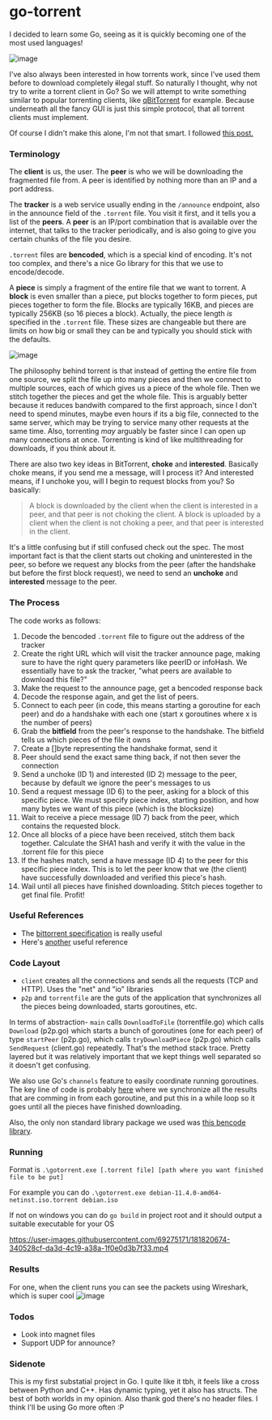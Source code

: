 # go-torrent
I decided to learn some Go, seeing as it is quickly becoming one of the most used languages!

![image](https://user-images.githubusercontent.com/69275171/181839198-ff341870-1538-4bbd-b19c-f30dffc6368f.png)

I've also always been interested in how torrents work, since I've used them before to download completely ~~il~~legal stuff. So naturally I thought, why not try to write a torrent client in Go? So we will attempt to write something similar to popular torrenting clients, like [qBitTorrent](https://www.qbittorrent.org/) for example. Because underneath all the fancy GUI is just this simple protocol, that all torrent clients must implement.

Of course I didn't make this alone, I'm not that smart. I followed <a href="https://blog.jse.li/posts/torrent">this post.</a>

### Terminology

The **client** is us, the user. The **peer** is who we will be downloading the fragmented file from. A peer is identified by nothing more than an IP and a port address.

The **tracker** is a web service usually ending in the `/announce` endpoint, also in the announce field of the `.torrent` file. You visit it first, and it tells you a list of the **peers**. A **peer** is an IP/port combination that is available over the internet, that talks to the tracker periodically, and is also going to give you certain chunks of the file you desire. 

`.torrent` files are **bencoded**, which is a special kind of encoding. It's not too complex, and there's a nice Go library for this that we use to encode/decode.

A **piece** is simply a fragment of the entire file that we want to torrent. A **block** is even smaller than a piece, put blocks together to form pieces, put pieces together to form the file. Blocks are typically 16KB, and pieces are typically 256KB (so 16 pieces a block). Actually, the piece length *is* specified in the `.torrent` file. These sizes are changeable but there are limits on how big or small they can be and typically you should stick with the defaults.

![image](https://user-images.githubusercontent.com/69275171/181816646-2864bee0-6910-457c-b223-d83c618ff540.png)

The philosophy behind torrent is that instead of getting the entire file from one source, we split the file up into many pieces and then we connect to multiple sources, each of which gives us a piece of the whole file. Then we stitch together the pieces and get the whole file. This is arguably better because it reduces bandwith compared to the first approach, since I don't need to spend minutes, maybe even hours if its a big file, connected to the same server, which may be trying to service many other requests at the same time. Also, torrenting *may* arguably be faster since I can open up many connections at once. Torrenting is kind of like multithreading for downloads, if you think about it.

There are also two key ideas in BitTorrent, **choke** and **interested**. Basically choke means, if you send me a message, will I process it? And interested means, if I unchoke you, will I begin to request blocks from you? So basically:

> A block is downloaded by the client when the client is interested in a peer, and that peer is not choking the client. A block is uploaded by a client when the client is not choking a peer, and that peer is interested in the client.

It's a little confusing but if still confused check out the spec. The most important fact is that the client starts out choking and uninterested in the peer, so before we request any blocks from the peer (after the handshake but before the first block request), we need to send an **unchoke** and **interested** message to the peer.

### The Process

The code works as follows:

1. Decode the bencoded `.torrent` file to figure out the address of the tracker
2. Create the right URL which will visit the tracker announce page, making sure to have the right query parameters like peerID or infoHash. We essentially have to ask the tracker, "what peers are available to download this file?"
3. Make the request to the announce page, get a bencoded response back
4. Decode the response again, and get the list of peers.
5. Connect to each peer (in code, this means starting a goroutine for each peer) and do a handshake with each one (start x goroutines where x is the number of peers)
6. Grab the **bitfield** from the peer's response to the handshake. The bitfield tells us which pieces of the file it owns
7. Create a []byte representing the handshake format, send it
8. Peer should send the exact same thing back, if not then sever the connection
9. Send a unchoke (ID 1) and interested (ID 2) message to the peer, because by default we ignore the peer's messages to us
10. Send a request message (ID 6) to the peer, asking for a block of this specific piece. We must specify piece index, starting position, and how many bytes we want of this piece (which is the blocksize)
11. Wait to receive a piece message (ID 7) back from the peer, which contains the requested block.
12. Once all blocks of a piece have been received, stitch them back together. Calculate the SHA1 hash and verify it with the value in the .torrent file for this piece
12. If the hashes match, send a have message (ID 4) to the peer for this specific piece index. This is to let the peer know that we (the client) have successfully downloaded and verified this piece's hash.
13. Wail until all pieces have finished downloading. Stitch pieces together to get final file. Profit!

### Useful References

- The [bittorrent specification](https://wiki.theory.org/BitTorrentSpecification) is really useful
- Here's [another](http://dandylife.net/docs/BitTorrent-Protocol.pdf) useful reference

### Code Layout
- `client` creates all the connections and sends all the requests (TCP and HTTP). Uses the "net" and "io" libraries
- `p2p` and `torrentfile` are the guts of the application that synchronizes all the pieces being downloaded, starts goroutines, etc.

In terms of abstraction- `main` calls `DownloadToFile` (torrentfile.go) which calls `Download` (p2p.go) which starts a bunch of goroutines (one for each peer) of type `startPeer` (p2p.go), which calls `tryDownloadPiece` (p2p.go) which calls `SendRequest` (client.go) repeatedly. That's the method stack trace. Pretty layered but it was relatively important that we kept things well separated so it doesn't get confusing.

We also use Go's `channels` feature to easily coordinate running goroutines. The key line of code is probably [here](https://github.com/reigenatk/go-torrent/blob/master/p2p/p2p.go#L128) where we synchronize all the results that are comming in from each goroutine, and put this in a while loop so it goes until all the pieces have finished downloading.

Also, the only non standard library package we used was [this bencode library](https://github.com/jackpal/bencode-go).

### Running

Format is `.\gotorrent.exe [.torrent file] [path where you want finished file to be put]`

For example you can do `.\gotorrent.exe debian-11.4.0-amd64-netinst.iso.torrent debian.iso`

If not on windows you can do `go build` in project root and it should output a suitable executable for your OS

https://user-images.githubusercontent.com/69275171/181820674-340528cf-da3d-4c19-a38a-1f0e0d3b7f33.mp4

### Results
For one, when the client runs you can see the packets using Wireshark, which is super cool
![image](https://user-images.githubusercontent.com/69275171/181816349-f8b59929-4259-497b-bd6a-e28c19c8cd8f.png)

### Todos
- Look into magnet files
- Support UDP for announce?

### Sidenote
This is my first substatial project in Go. I quite like it tbh, it feels like a cross between Python and C++. Has dynamic typing, yet it also has structs. The best of both worlds in my opinion. Also thank god there's no header files. I think I'll be using Go more often :P
